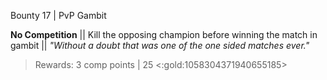 Bounty 17 | PvP Gambit

**No Competition**
|| Kill the opposing champion before winning the match in gambit ||
*"Without a doubt that was one of the one sided matches ever."*
> Rewards: 3 comp points | 25 <:gold:1058304371940655185>